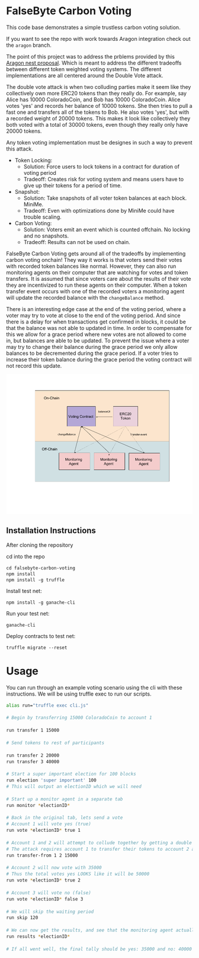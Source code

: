# FalseByte Carbon Voting

This code base demonstrates a simple trustless carbon voting solution.

If you want to see the repo with work towards Aragon integration check out the `aragon` branch.

The point of this project was to address the prblems provided by this [Aragon nest proposal](https://github.com/aragon/nest/issues/6). Which is meant to address the different tradeoffs between different token weighted voting systems. The different implementations are all centered around the Double Vote attack.

The double vote attack is when two colluding parties make it seem like they collectively own more ERC20 tokens than they really do. For example, say Alice has 10000 ColoradoCoin, and Bob has 10000 ColoradoCoin. Alice votes 'yes' and records her balance of 10000 tokens. She then tries to pull a fast one and transfers all of the tokens to Bob. He also votes 'yes', but with a recorded weight of 20000 tokens. This makes it look like collectively they both voted with a total of 30000 tokens, even though they really only have 20000 tokens.

Any token voting implementation must be designes in such a way to prevent this attack.
* Token Locking:
  - Solution: Force users to lock tokens in a contract for duration of voting period
  - Tradeoff: Creates risk for voting system and means users have to give up their tokens for a period of time.
* Snapshot:
  - Solution: Take snapshots of all voter token balances at each block. MiniMe.
  - Tradeoff: Even with optimizations done by MiniMe could have trouble scaling.
* Carbon Voting:
  - Solution: Voters emit an event which is counted offchain. No locking and no snapshots.
  - Tradeoff: Results can not be used on chain.

FalseByte Carbon Voting gets around all of the tradeoffs by implementing carbon voting onchain! They way it works is that voters send their votes with recorded token balances like normal. However, they can also run monitoring agents on their computer that are watching for votes and token transfers. It is assumed that since voters care about the results of their vote they are incentivized to run these agents on their computer. When a token transfer event occurs with one of the recorded voters a monitoring agent will update the recorded balance with the `changeBalance` method.

There is an interesting edge case at the end of the voting period, where a voter may try to vote at close to the end of the voting period. And since there is a delay for when transactions get confirmed in blocks, it could be that the balance was not able to updated in time. In order to compensate for this we allow for a grace period where new votes are not allowed to come in, but balances are able to be updated. To prevent the issue where a voter may try to change their balance during the grace period we only allow balances to be decremented during the grace period. If a voter tries to increase their token balance during the grace period the voting contract will not record this update.

<p align="center">
  <img src="./diagram.png"/>
</p>

## Installation Instructions

After cloning the repository

cd into the repo

```
cd falsebyte-carbon-voting
npm install
npm install -g truffle
```

Install test net:
```
npm install -g ganache-cli
```

Run your test net:
```
ganache-cli
```

Deploy contracts to test net:
```
truffle migrate --reset
```

# Usage

You can run through an example voting scenario using the cli with these instructions. We will be using truffle exec to run our scripts.

```bash
alias run="truffle exec cli.js"

# Begin by transferring 15000 ColoradoCoin to account 1

run transfer 1 15000

# Send tokens to rest of participants

run transfer 2 20000
run transfer 3 40000

# Start a super important election for 100 blocks
run election 'super important' 100
# This will output an electionID which we will need

# Start up a monitor agent in a separate tab
run monitor *electionID*

# Back in the original tab, lets send a vote
# Account 1 will vote yes (true)
run vote *electionID* true 1

# Account 1 and 2 will attempt to collude together by getting a double vote
# The attack requires account 1 to transfer their tokens to account 2 after voting
run transfer-from 1 2 15000

# Account 2 will now vote with 35000
# Thus the total votes yes LOOKS like it will be 50000
run vote *electionID* true 2

# Account 3 will vote no (false)
run vote *electionID* false 3

# We will skip the waiting period
run skip 120

# We can now get the results, and see that the monitoring agent actually updated the recorded balance on the ElectionSystem contract
run results *electionID*

# If all went well, the final tally should be yes: 35000 and no: 40000
```